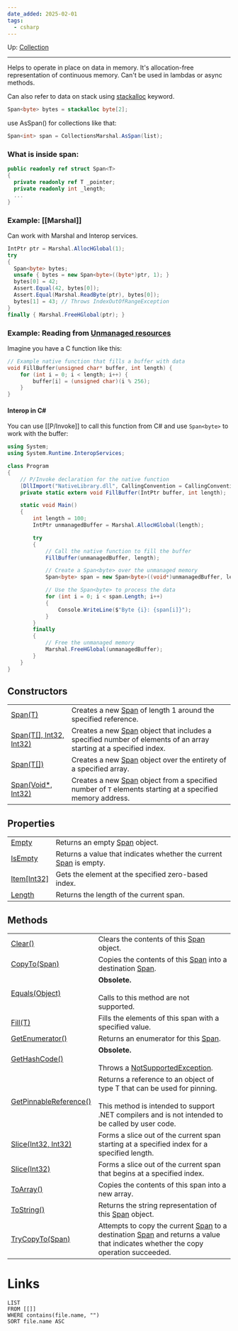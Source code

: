 ```yaml
---
date_added: 2025-02-01
tags:
  - csharp
---
```

Up: [Collection](Collection.md)
___
Helps to operate in place on data in memory. It's allocation-free representation of continuous memory.
Can't be used in lambdas or async methods.

Can also refer to data on stack using [stackalloc](stackalloc.md) keyword.

```cs
Span<byte> bytes = stackalloc byte[2];
```

use AsSpan() for collections like that:
```cs
Span<int> span = CollectionsMarshal.AsSpan(list);
```
### What is inside span:
```cs
public readonly ref struct Span<T>
{
  private readonly ref T _pointer;
  private readonly int _length;
  ...
}
```

### Example: [[Marshal]]
Can work with Marshal and Interop services.

```cs
IntPtr ptr = Marshal.AllocHGlobal(1);
try
{
  Span<byte> bytes;
  unsafe { bytes = new Span<byte>((byte*)ptr, 1); }
  bytes[0] = 42;
  Assert.Equal(42, bytes[0]);
  Assert.Equal(Marshal.ReadByte(ptr), bytes[0]);
  bytes[1] = 43; // Throws IndexOutOfRangeException
}
finally { Marshal.FreeHGlobal(ptr); }
```

### Example: Reading from [Unmanaged resources](Unmanaged%20resources.md)
  
Imagine you have a C function like this:

```c
// Example native function that fills a buffer with data
void FillBuffer(unsigned char* buffer, int length) {
    for (int i = 0; i < length; i++) {
        buffer[i] = (unsigned char)(i % 256);
    }
}
```

#### Interop in C#

You can use [[P/Invoke]] to call this function from C# and use `Span<byte>` to work with the buffer:

```csharp
using System;
using System.Runtime.InteropServices;

class Program
{
    // P/Invoke declaration for the native function
    [DllImport("NativeLibrary.dll", CallingConvention = CallingConvention.Cdecl)]
    private static extern void FillBuffer(IntPtr buffer, int length);

    static void Main()
    {
        int length = 100;
        IntPtr unmanagedBuffer = Marshal.AllocHGlobal(length);

        try
        {
            // Call the native function to fill the buffer
            FillBuffer(unmanagedBuffer, length);

            // Create a Span<byte> over the unmanaged memory
            Span<byte> span = new Span<byte>((void*)unmanagedBuffer, length);

            // Use the Span<byte> to process the data
            for (int i = 0; i < span.Length; i++)
            {
                Console.WriteLine($"Byte {i}: {span[i]}");
            }
        }
        finally
        {
            // Free the unmanaged memory
            Marshal.FreeHGlobal(unmanagedBuffer);
        }
    }
}
```

## Constructors

|   |   |
|---|---|
|[Span<T>(T)](https://learn.microsoft.com/en-us/dotnet/api/system.span-1.-ctor?view=net-9.0#system-span-1-ctor(-0@))|Creates a new [Span<T>](https://learn.microsoft.com/en-us/dotnet/api/system.span-1?view=net-9.0) of length 1 around the specified reference.|
|[Span<T>(T[], Int32, Int32)](https://learn.microsoft.com/en-us/dotnet/api/system.span-1.-ctor?view=net-9.0#system-span-1-ctor(-0()-system-int32-system-int32))|Creates a new [Span<T>](https://learn.microsoft.com/en-us/dotnet/api/system.span-1?view=net-9.0) object that includes a specified number of elements of an array starting at a specified index.|
|[Span<T>(T[])](https://learn.microsoft.com/en-us/dotnet/api/system.span-1.-ctor?view=net-9.0#system-span-1-ctor(-0()))|Creates a new [Span<T>](https://learn.microsoft.com/en-us/dotnet/api/system.span-1?view=net-9.0) object over the entirety of a specified array.|
|[Span<T>(Void*, Int32)](https://learn.microsoft.com/en-us/dotnet/api/system.span-1.-ctor?view=net-9.0#system-span-1-ctor(system-void*-system-int32))|Creates a new [Span<T>](https://learn.microsoft.com/en-us/dotnet/api/system.span-1?view=net-9.0) object from a specified number of `T` elements starting at a specified memory address.|

## Properties

|   |   |
|---|---|
|[Empty](https://learn.microsoft.com/en-us/dotnet/api/system.span-1.empty?view=net-9.0#system-span-1-empty)|Returns an empty [Span<T>](https://learn.microsoft.com/en-us/dotnet/api/system.span-1?view=net-9.0) object.|
|[IsEmpty](https://learn.microsoft.com/en-us/dotnet/api/system.span-1.isempty?view=net-9.0#system-span-1-isempty)|Returns a value that indicates whether the current [Span<T>](https://learn.microsoft.com/en-us/dotnet/api/system.span-1?view=net-9.0) is empty.|
|[Item[Int32]](https://learn.microsoft.com/en-us/dotnet/api/system.span-1.item?view=net-9.0#system-span-1-item(system-int32))|Gets the element at the specified zero-based index.|
|[Length](https://learn.microsoft.com/en-us/dotnet/api/system.span-1.length?view=net-9.0#system-span-1-length)|Returns the length of the current span.|

## Methods

|   |   |
|---|---|
|[Clear()](https://learn.microsoft.com/en-us/dotnet/api/system.span-1.clear?view=net-9.0#system-span-1-clear)|Clears the contents of this [Span<T>](https://learn.microsoft.com/en-us/dotnet/api/system.span-1?view=net-9.0) object.|
|[CopyTo(Span<T>)](https://learn.microsoft.com/en-us/dotnet/api/system.span-1.copyto?view=net-9.0#system-span-1-copyto(system-span((-0))))|Copies the contents of this [Span<T>](https://learn.microsoft.com/en-us/dotnet/api/system.span-1?view=net-9.0) into a destination [Span<T>](https://learn.microsoft.com/en-us/dotnet/api/system.span-1?view=net-9.0).|
|[Equals(Object)](https://learn.microsoft.com/en-us/dotnet/api/system.span-1.equals?view=net-9.0#system-span-1-equals(system-object))|**Obsolete.**<br><br>Calls to this method are not supported.|
|[Fill(T)](https://learn.microsoft.com/en-us/dotnet/api/system.span-1.fill?view=net-9.0#system-span-1-fill(-0))|Fills the elements of this span with a specified value.|
|[GetEnumerator()](https://learn.microsoft.com/en-us/dotnet/api/system.span-1.getenumerator?view=net-9.0#system-span-1-getenumerator)|Returns an enumerator for this [Span<T>](https://learn.microsoft.com/en-us/dotnet/api/system.span-1?view=net-9.0).|
|[GetHashCode()](https://learn.microsoft.com/en-us/dotnet/api/system.span-1.gethashcode?view=net-9.0#system-span-1-gethashcode)|**Obsolete.**<br><br>Throws a [NotSupportedException](https://learn.microsoft.com/en-us/dotnet/api/system.notsupportedexception?view=net-9.0).|
|[GetPinnableReference()](https://learn.microsoft.com/en-us/dotnet/api/system.span-1.getpinnablereference?view=net-9.0#system-span-1-getpinnablereference)|Returns a reference to an object of type T that can be used for pinning.<br><br>This method is intended to support .NET compilers and is not intended to be called by user code.|
|[Slice(Int32, Int32)](https://learn.microsoft.com/en-us/dotnet/api/system.span-1.slice?view=net-9.0#system-span-1-slice(system-int32-system-int32))|Forms a slice out of the current span starting at a specified index for a specified length.|
|[Slice(Int32)](https://learn.microsoft.com/en-us/dotnet/api/system.span-1.slice?view=net-9.0#system-span-1-slice(system-int32))|Forms a slice out of the current span that begins at a specified index.|
|[ToArray()](https://learn.microsoft.com/en-us/dotnet/api/system.span-1.toarray?view=net-9.0#system-span-1-toarray)|Copies the contents of this span into a new array.|
|[ToString()](https://learn.microsoft.com/en-us/dotnet/api/system.span-1.tostring?view=net-9.0#system-span-1-tostring)|Returns the string representation of this [Span<T>](https://learn.microsoft.com/en-us/dotnet/api/system.span-1?view=net-9.0) object.|
|[TryCopyTo(Span<T>)](https://learn.microsoft.com/en-us/dotnet/api/system.span-1.trycopyto?view=net-9.0#system-span-1-trycopyto(system-span((-0))))|Attempts to copy the current [Span<T>](https://learn.microsoft.com/en-us/dotnet/api/system.span-1?view=net-9.0) to a destination [Span<T>](https://learn.microsoft.com/en-us/dotnet/api/system.span-1?view=net-9.0) and returns a value that indicates whether the copy operation succeeded.|

# Links
```dataview
LIST
FROM [[]]
WHERE contains(file.name, "")
SORT file.name ASC
```
